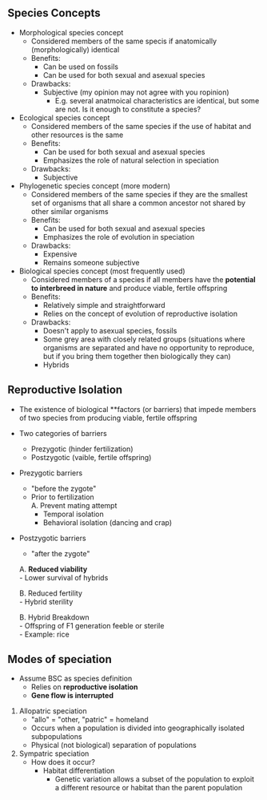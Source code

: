 ## Species Concepts

- Morphological species concept
	- Considered members of the same specis if anatomically (morphologically) identical
	- Benefits:
		- Can be used on fossils
		- Can be used for both sexual and asexual species
	- Drawbacks:
		- Subjective (my opinion may not agree with you ropinion)
			- E.g. several anatmoical characteristics are identical, but some are not. Is it enough to constitute a species?
- Ecological species concept
	- Considered members of the same species if the use of habitat and other resources is the same
	- Benefits:
		- Can be used for both sexual and asexual species
		- Emphasizes the role of natural selection in speciation
	- Drawbacks:
		- Subjective
- Phylogenetic species concept (more modern)
	- Considered members of the same species if they are the smallest set of organisms that all share a common ancestor not shared by other similar organisms
	- Benefits:
		- Can be used for both sexual and asexual species
		- Emphasizes the role of evolution in speciation
	- Drawbacks:
		- Expensive
		- Remains someone subjective
- Biological species concept (most frequently used)
	- Considered members of a species if all members have the **potential to interbreed in nature** and produce viable, fertile offspring
	- Benefits:
		- Relatively simple and straightforward
		- Relies on the concept of evolution of reproductive isolation
	- Drawbacks:
		- Doesn't apply to asexual species, fossils
		- Some grey area with closely related groups (situations where organisms are separated and have no opportunity to reproduce, but if you bring them together then biologically they can)
		- Hybrids

## Reproductive Isolation

- The existence of biological **factors (or barriers) that impede members of two species from producing viable, fertile offspring
- Two categories of barriers
	- Prezygotic (hinder fertilization)
	- Postzygotic (vaible, fertile offspring)

- Prezygotic barriers
	- "before the zygote"
	- Prior to fertilization  
	A. Prevent mating attempt
		- Temporal isolation
		- Behavioral isolation (dancing and crap)
- Postzygotic barriers
	- "after the zygote"  

	A. **Reduced viability**  
		- Lower survival of hybrids

	B. Reduced fertility  
		- Hybrid sterility

	B. Hybrid Breakdown  
		- Offspring of F1 generation feeble or sterile  
		- Example: rice

## Modes of speciation

- Assume BSC as species definition
	- Relies on **reproductive isolation**
	- **Gene flow is interrupted**

1. Allopatric speciation
	- "allo" = "other, "patric" = homeland
	- Occurs when a population is divided into geographically isolated subpopulations
	- Physical (not biological) separation of populations
2. Sympatric speciation
	- How does it occur?
		- Habitat differentiation
			- Genetic variation allows a subset of the population to exploit a different resource or habitat than the parent population

